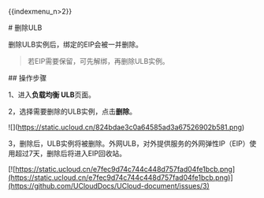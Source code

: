{{indexmenu_n>2}}

\# 删除ULB

删除ULB实例后，绑定的EIP会被一并删除。

> 若EIP需要保留，可先解绑，再删除ULB实例。

\#\# 操作步骤

1、进入**负载均衡 ULB**页面。

2，选择需要删除的ULB实例，点击**删除**。

\!\[\](<https://static.ucloud.cn/824bdae3c0a64585ad3a67526902b581.png>)

3，删除后，ULB实例将被删除。外网ULB，对外提供服务的外网弹性IP（EIP）使用超过7天，删除后将进入EIP回收站。

[![https://static.ucloud.cn/e7fec9d74c744c448d757fad04fe1bcb.png](https://static.ucloud.cn/e7fec9d74c744c448d757fad04fe1bcb.png)](https://github.com/UCloudDocs/UCloud-document/issues/3)
